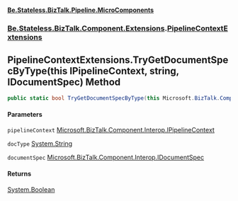 #### [Be.Stateless.BizTalk.Pipeline.MicroComponents](README.md 'README')
### [Be.Stateless.BizTalk.Component.Extensions](Be.Stateless.BizTalk.Component.Extensions.md 'Be.Stateless.BizTalk.Component.Extensions').[PipelineContextExtensions](PipelineContextExtensions.md 'Be.Stateless.BizTalk.Component.Extensions.PipelineContextExtensions')

## PipelineContextExtensions.TryGetDocumentSpecByType(this IPipelineContext, string, IDocumentSpec) Method

```csharp
public static bool TryGetDocumentSpecByType(this Microsoft.BizTalk.Component.Interop.IPipelineContext pipelineContext, string docType, out Microsoft.BizTalk.Component.Interop.IDocumentSpec documentSpec);
```
#### Parameters

<a name='Be.Stateless.BizTalk.Component.Extensions.PipelineContextExtensions.TryGetDocumentSpecByType(thisMicrosoft.BizTalk.Component.Interop.IPipelineContext,string,Microsoft.BizTalk.Component.Interop.IDocumentSpec).pipelineContext'></a>

`pipelineContext` [Microsoft.BizTalk.Component.Interop.IPipelineContext](https://docs.microsoft.com/en-us/dotnet/api/Microsoft.BizTalk.Component.Interop.IPipelineContext 'Microsoft.BizTalk.Component.Interop.IPipelineContext')

<a name='Be.Stateless.BizTalk.Component.Extensions.PipelineContextExtensions.TryGetDocumentSpecByType(thisMicrosoft.BizTalk.Component.Interop.IPipelineContext,string,Microsoft.BizTalk.Component.Interop.IDocumentSpec).docType'></a>

`docType` [System.String](https://docs.microsoft.com/en-us/dotnet/api/System.String 'System.String')

<a name='Be.Stateless.BizTalk.Component.Extensions.PipelineContextExtensions.TryGetDocumentSpecByType(thisMicrosoft.BizTalk.Component.Interop.IPipelineContext,string,Microsoft.BizTalk.Component.Interop.IDocumentSpec).documentSpec'></a>

`documentSpec` [Microsoft.BizTalk.Component.Interop.IDocumentSpec](https://docs.microsoft.com/en-us/dotnet/api/Microsoft.BizTalk.Component.Interop.IDocumentSpec 'Microsoft.BizTalk.Component.Interop.IDocumentSpec')

#### Returns
[System.Boolean](https://docs.microsoft.com/en-us/dotnet/api/System.Boolean 'System.Boolean')